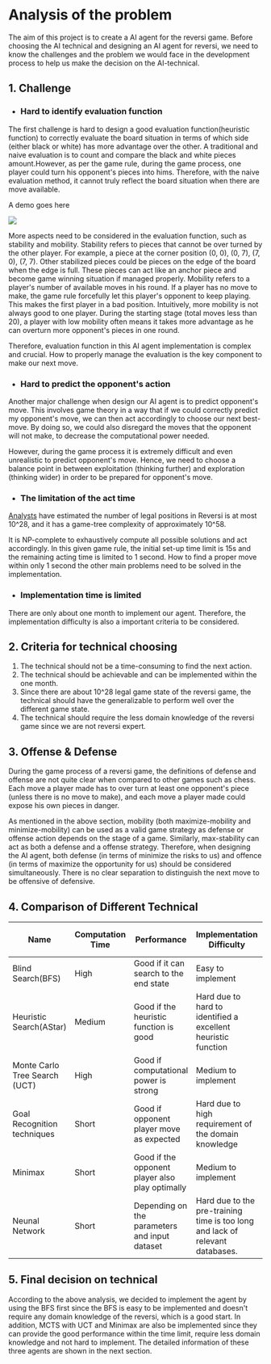# Analysis of the problem

The aim of this project is to create a AI agent for the reversi game. Before choosing the AI technical and designing an AI agent for reversi, we need to know the challenges and the problem we would face in the development process to help us make the decision on the AI-technical.

## 1. Challenge
- ###  Hard to identify evaluation function

The first challenge is hard to design a good evaluation function(heuristic function) to correctly evaluate the board situation in terms of which side (either black or white) has more advantage over the other. A traditional and naive evaluation is to count and compare the black and white pieces amount.However, as per the game rule, during the game process, one player could turn his opponent's pieces into hims. Therefore, with the naive evaluation method, it cannot truly reflect the board situation when there are move available.

A demo goes here

![](https://github.com/COMP90054-2022S2/comp90054-a3-reversi-ai/blob/Wiki/wiki-template/images/turnover.gif)

More aspects need to be considered in the evaluation function, such as stability and mobility. Stability refers to pieces that cannot be over turned by the other player. For example, a piece at the corner position (0, 0), (0, 7), (7, 0), (7, 7). Other stabilized pieces could be pieces on the edge of the board when the edge is full. These pieces can act like an anchor piece and become game winning situation if managed properly. Mobility refers to a player's number of available moves in his round. If a player has no move to make, the game rule forcefully let this player's opponent to keep playing. This makes the first player in a bad position. Intuitively, more mobility is not always good to one player. During the starting stage (total moves less than 20), a player with low mobility often means it takes more advantage as he can overturn more opponent's pieces in one round.

Therefore, evaluation function in this AI agent implementation is complex and crucial. How to properly manage the evaluation is the key component to make our next move.

- ### Hard to predict the opponent's action

Another major challenge when design our AI agent is to predict opponent's move. This involves game theory in a way that if we could correctly predict my opponent's move, we can then act accordingly to choose our next best-move. By doing so, we could also disregard the moves that the opponent will not make, to decrease the computational power needed.

However, during the game process it is extremely difficult and even unrealistic to predict opponent's move. Hence, we need to choose a balance point in between exploitation (thinking further) and exploration (thinking wider) in order to be prepared for opponent's move.

- ### The limitation of the act time

[Analysts](http://fragrieu.free.fr/SearchingForSolutions.pdf) have estimated the number of legal positions in Reversi is at most 10^28, and it has a game-tree complexity of approximately 10^58. 

It is NP-complete to exhaustively compute all possible solutions and act accordingly. In this given game rule, the initial set-up time limit is 15s and the remaining acting time is limited to 1 second. How to find a proper move within only 1 second the other main problems need to be solved in the implementation.

- ### Implementation time is limited
There are only about one month to implement our agent. Therefore, the implementation difficulty is also a important criteria to be considered.

## 2. Criteria for technical choosing
1. The technical should not be a time-consuming to find the next action.
2. The technical should be achievable and can be implemented within the one month.
3. Since there are about 10^28 legal game state of the reversi game, the technical should have the generalizable to perform well over the different game state.
4. The technical should require the less domain knowledge of the reversi game since we are not reversi expert.

## 3. Offense & Defense

During the game process of a reversi game, the definitions of defense and offense are not quite clear when compared to other games such as chess. Each move a player made has to over turn at least one opponent's piece (unless there is no move to make), and each move a player made could expose his own pieces in danger. 

As mentioned in the above section, mobility (both maximize-mobility and minimize-mobility) can be used as a valid game strategy as defense or offense action depends on the stage of a game. Similarly, max-stability can act as both a defense and a offense strategy. Therefore, when designing the AI agent, both defense (in terms of minimize the risks to us) and offence (in terms of maximize the opportunity for us) should be considered simultaneously. There is no clear separation to distinguish the next move to be offensive of defensive.

## 4. Comparison of Different Technical

| Name                          | Computation Time | Performance                                     | Implementation Difficulty                                                     | Generalizability               | Domain Knowledge Requirement |
|-------------------------------|------------------|-------------------------------------------------|-------------------------------------------------------------------------------|--------------------------------|------------------------------|
| Blind Search(BFS)             | High             | Good if it can search to the end state          | Easy to implement                                                             | High                           | Low                          |
| Heuristic Search(AStar)       | Medium           | Good if the heuristic function is good          | Hard due to hard to identified a excellent heuristic function                 | High                           | High                         |
| Monte Carlo Tree Search (UCT) | High             | Good if computational power is strong           | Medium to implement                                                           | High                           | Low - Medium                 | 
| Goal Recognition techniques   | Short            | Good if opponent player move as expected        | Hard due to high requirement of the domain knowledge                          | Low                            | High                         |
| Minimax                       | Short            | Good if the opponent player also play optimally | Medium to implement                                                           | High                           | High                         |
 | Neunal Network                | Short            | Depending on the parameters and input dataset   | Hard due to the pre-training time is too long and lack of relevant databases. | Depend on the training process | Low                          |      

## 5. Final decision on technical

According to the above analysis, we decided to implement the agent by using the BFS first since the BFS is easy to be implemented and doesn't require any domain knowledge of the reversi, which is a good start. In addition, MCTS with UCT and Minimax are also be implemented since they can provide the good performance within the time limit, require less domain knowledge and not hard to implement. The detailed information of these three agents are shown in the next section.
